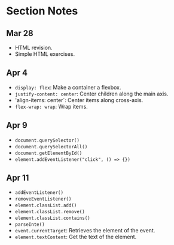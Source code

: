 # Section Notes

## Mar 28

- HTML revision.
- Simple HTML exercises.

## Apr 4

- `display: flex`: Make a container a flexbox.
- `justify-content: center`: Center children along the main axis.
- 'align-items: center`: Center items along cross-axis.
- `flex-wrap: wrap`: Wrap items.

## Apr 9

- `document.querySelector()`
- `document.querySelectorAll()`
- `document.getElementById()`
- `element.addEventListener("click", () => {})`

## Apr 11

- `addEventListener()`
- `removeEventListener()`
- `element.classList.add()`
- `element.classList.remove()`
- `element.classList.contains()`
- `parseInte()`
- `event.currentTarget`: Retrieves the element of the event.
- `element.textContent`: Get the text of the element.
